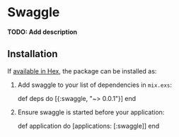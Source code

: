 # Swaggle

**TODO: Add description**

## Installation

If [available in Hex](https://hex.pm/docs/publish), the package can be installed as:

  1. Add swaggle to your list of dependencies in `mix.exs`:

        def deps do
          [{:swaggle, "~> 0.0.1"}]
        end

  2. Ensure swaggle is started before your application:

        def application do
          [applications: [:swaggle]]
        end

